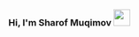 ### Hi, I'm Sharof Muqimov <img src="https://media0.giphy.com/media/v1.Y2lkPTc5MGI3NjExa3Nnb3BqbDQxdWZxM24xbjZyMWMxN2hrYWdnZ2M4eXRwczNvZHBsNyZlcD12MV9pbnRlcm5hbF9naWZfYnlfaWQmY3Q9cw/NDBw4dLyyMeGiDilqS/giphy.gif" width="30px">
